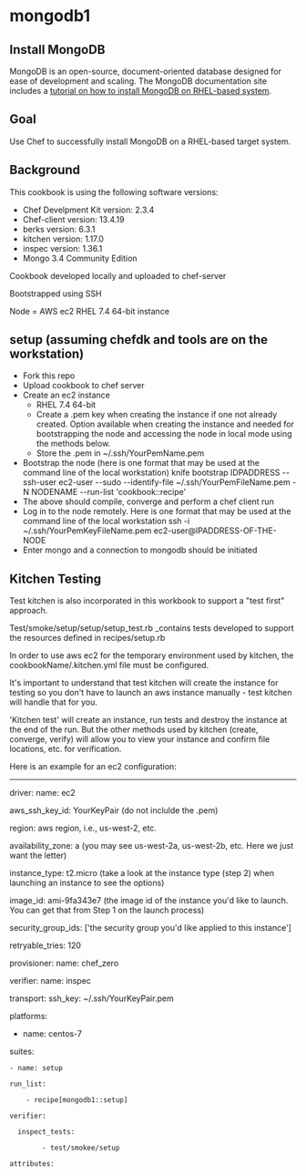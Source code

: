 # mongodb1

## Install MongoDB

MongoDB is an open-source, document-oriented database designed for ease of development and scaling.  The MongoDB documentation site includes a [tutorial on how to install MongoDB on RHEL-based system](http://docs.mongodb.org/manual/tutorial/install-mongodb-on-red-hat-centos-or-fedora-linux/).

## Goal

Use Chef to successfully install MongoDB on a RHEL-based target system.

## Background

This cookbook is using the following software versions:
- Chef Develpment Kit version: 2.3.4
- Chef-client version: 13.4.19
- berks version: 6.3.1
- kitchen version: 1.17.0
- inspec version: 1.36.1
- Mongo 3.4 Community Edition

Cookbook developed locally and uploaded to chef-server

Bootstrapped using SSH

Node = AWS ec2 RHEL 7.4 64-bit instance

## setup (assuming chefdk and tools are on the workstation)

- Fork this repo
- Upload cookbook to chef server
- Create an ec2 instance
    - RHEL 7.4 64-bit
    - Create a .pem key when creating the instance if one not already created.  Option available when creating the instance         and needed for bootstrapping the node and accessing the node in local mode using the methods below.
    - Store the .pem in ~/.ssh/YourPemName.pem
- Bootstrap the node (here is one format that may be used at the command line of the local workstation)
  knife bootstrap IDPADDRESS --ssh-user ec2-user --sudo --identify-file ~/.ssh/YourPemFileName.pem -N NODENAME --run-list 'cookbook::recipe'
- The above should compile, converge and perform a chef client run
- Log in to the node remotely.  Here is one format that may be used at the command line of the local workstation
        ssh -i ~/.ssh/YourPemKeyFileName.pem ec2-user@IPADDRESS-OF-THE-NODE
- Enter mongo and a connection to mongodb should be initiated

## Kitchen Testing

Test kitchen is also incorporated in this workbook to support a "test first" approach.

Test/smoke/setup/setup/setup_test.rb _contains tests developed to support the resources defined in recipes/setup.rb

In order to use aws ec2 for the temporary environment used by kitchen, the cookbookName/.kitchen.yml file must be configured. 

It's important to understand that test kitchen will create the instance for testing so you don't have to launch an aws instance manually - test kitchen will handle that for you.

'Kitchen test' will create an instance, run tests and destroy the instance at the end of the run.  But the other methods used by kitchen (create, converge, verify) will allow you to view your instance and confirm file locations, etc. for verification.

Here is an example for an ec2 configuration:

---
driver:
  name: ec2
  
  aws_ssh_key_id: YourKeyPair (do not inclulde the .pem)
  
  region: aws region, i.e., us-west-2, etc.
  
  availability_zone: a (you may see us-west-2a, us-west-2b, etc.  Here we just want the letter)
  
  instance_type: t2.micro (take a look at the instance type (step 2) when launching an instance to see the options)
  
  image_id: ami-9fa343e7 (the image id of the instance you'd like to launch.  You can get that from Step 1 on the launch                                process)
  
  security_group_ids: ['the security group you'd like applied to this instance']
  
  retryable_tries: 120

provisioner:
  name: chef_zero

verifier:
  name: inspec

transport:
  ssh_key: ~/.ssh/YourKeyPair.pem

platforms:

  - name: centos-7

suites:

    - name: setup 
    
    run_list:
    
        - recipe[mongodb1::setup]
        
    verifier:
    
      inspect_tests:
      
            - test/smokee/setup
            
    attributes:
    

      








